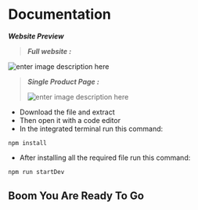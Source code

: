 # Documentation

**_Website Preview_**

> **_Full website :_**

![enter image description here](https://i.ibb.co/19tQNpK/full.png)

> **_Single Product Page :_**
>
> ![enter image description here](https://i.ibb.co/VY3f3Bq/single.png)

- Download the file and extract
- Then open it with a code editor
- In the integrated terminal run this command:

```
npm install
```

- After installing all the required file run this command:

```
npm run startDev
```

## Boom You Are Ready To Go
